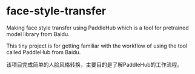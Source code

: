 # face-style-transfer
Making face style transfer using PaddleHub which is a tool for pretrained model library from Baidu.


This tiny project is for getting familiar with the workflow of using the tool called PaddleHub from Baidu.

该项目完成简单的人脸风格转换，主要目的是了解PaddleHub的工作流程。
